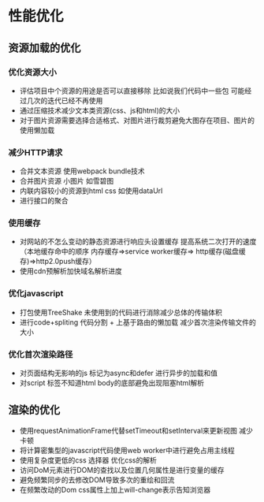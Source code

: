 # 性能优化

## 资源加载的优化

### 优化资源大小

- 评估项目中个资源的用途是否可以直接移除 比如说我们代码中一些包 可能经过几次的迭代已经不再使用
- 通过压缩技术减少文本类资源(css、js和html)的大小
- 对于图片资源需要选择合适格式、对图片进行裁剪避免大图存在项目、图片的使用懒加载

### 减少HTTP请求

- 合并文本资源 使用webpack bundle技术
- 合并图片资源 小图片 如雪碧图
- 内联内容较小的资源到html css 如使用dataUrl
- 进行接口的聚合

### 使用缓存

- 对网站的不怎么变动的静态资源进行响应头设置缓存 提高系统二次打开的速度（本地缓存命中的顺序 内存缓存=>service worker缓存=> http缓存(磁盘缓存)=>http2.0push缓存）
- 使用cdn预解析加快域名解析进度

### 优化javascript

- 打包使用TreeShake 未使用到的代码进行消除减少总体的传输体积
- 进行code+spliting 代码分割 + 上基于路由的懒加载 减少首次渲染传输文件的大小

### 优化首次渲染路径

- 对页面结构无影响的js 标记为async和defer 进行异步的加载和值
- 对script 标签不知道html body的底部避免出现阻塞html解析

## 渲染的优化

- 使用requestAnimationFrame代替setTimeout和setInterval来更新视图 减少卡顿
- 将计算密集型的javascript代码使用web worker中进行避免占用主线程
- 使用复杂度更低的css 选择器 优化css的解析
- 访问DoM元素进行DOM的查找以及位置几何属性是进行变量的缓存
- 避免频繁同步的去修改DOM导致多次的重绘和回流
- 在频繁改动的Dom css属性上加上will-change表示告知浏览器
